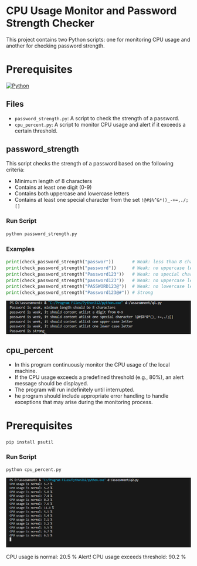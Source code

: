 # CPU Usage Monitor and Password Strength Checker

This project contains two Python scripts: one for monitoring CPU usage and another for checking password strength.

# Prerequisites

[![Python](https://img.shields.io/pypi/pyversions/azure-core.svg?maxAge=2592000)](https://www.python.org/downloads/)

## Files

- `password_strength.py`: A script to check the strength of a password.
- `cpu_percent.py`: A script to monitor CPU usage and alert if it exceeds a certain threshold.

## password_strength

This script checks the strength of a password based on the following criteria:
- Minimum length of 8 characters
- Contains at least one digit (0-9)
- Contains both uppercase and lowercase letters
- Contains at least one special character from the set `!@#$%^&*()_-+=,./;[]`

### Run Script

```sh
python password_strength.py
```

### Examples

```python
print(check_password_strength("passwor"))       # Weak: less than 8 characters
print(check_password_strength("password"))      # Weak: no uppercase letter, no digit, no special character
print(check_password_strength("Password123"))   # Weak: no special character
print(check_password_strength("password123"))   # Weak: no uppercase letter
print(check_password_strength("PASSWORD123@"))  # Weak: no lowercase letter
print(check_password_strength("Password123@#")) # Strong
```

![output of first question](./media/image1.png)

## cpu_percent

- In this program continuously monitor the CPU usage of the local machine.
- If the CPU usage exceeds a predefined threshold (e.g., 80%), an alert message should be displayed.
- The program will run indefinitely until interrupted.
- he program should include appropriate error handling to handle exceptions that may arise during the monitoring process.

# Prerequisites

```
pip install psutil
```

### Run Script

```sh
python cpu_percent.py
```

![output of second question](./media/imag2.png)

CPU usage is normal: 20.5 %
Alert! CPU usage exceeds threshold: 90.2 %